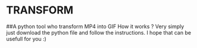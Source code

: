 # TRANSFORM
##A python tool who transform MP4 into GIF
How it works ? 
Very simply just download the python file and follow the instructions.
I hope that can be usefull for you :)
